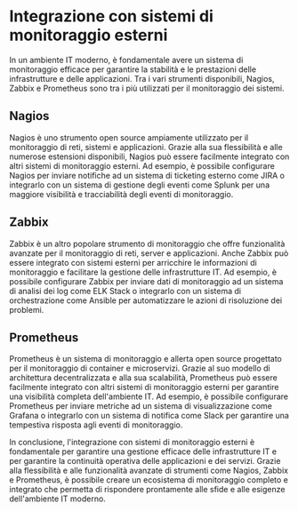 # Integrazione con sistemi di monitoraggio esterni

In un ambiente IT moderno, è fondamentale avere un sistema di monitoraggio efficace per garantire la stabilità e le prestazioni delle infrastrutture e delle applicazioni. Tra i vari strumenti disponibili, Nagios, Zabbix e Prometheus sono tra i più utilizzati per il monitoraggio dei sistemi.

## Nagios

Nagios è uno strumento open source ampiamente utilizzato per il monitoraggio di reti, sistemi e applicazioni. Grazie alla sua flessibilità e alle numerose estensioni disponibili, Nagios può essere facilmente integrato con altri sistemi di monitoraggio esterni. Ad esempio, è possibile configurare Nagios per inviare notifiche ad un sistema di ticketing esterno come JIRA o integrarlo con un sistema di gestione degli eventi come Splunk per una maggiore visibilità e tracciabilità degli eventi di monitoraggio.

## Zabbix

Zabbix è un altro popolare strumento di monitoraggio che offre funzionalità avanzate per il monitoraggio di reti, server e applicazioni. Anche Zabbix può essere integrato con sistemi esterni per arricchire le informazioni di monitoraggio e facilitare la gestione delle infrastrutture IT. Ad esempio, è possibile configurare Zabbix per inviare dati di monitoraggio ad un sistema di analisi dei log come ELK Stack o integrarlo con un sistema di orchestrazione come Ansible per automatizzare le azioni di risoluzione dei problemi.

## Prometheus

Prometheus è un sistema di monitoraggio e allerta open source progettato per il monitoraggio di container e microservizi. Grazie al suo modello di architettura decentralizzata e alla sua scalabilità, Prometheus può essere facilmente integrato con altri sistemi di monitoraggio esterni per garantire una visibilità completa dell'ambiente IT. Ad esempio, è possibile configurare Prometheus per inviare metriche ad un sistema di visualizzazione come Grafana o integrarlo con un sistema di notifica come Slack per garantire una tempestiva risposta agli eventi di monitoraggio.

In conclusione, l'integrazione con sistemi di monitoraggio esterni è fondamentale per garantire una gestione efficace delle infrastrutture IT e per garantire la continuità operativa delle applicazioni e dei servizi. Grazie alla flessibilità e alle funzionalità avanzate di strumenti come Nagios, Zabbix e Prometheus, è possibile creare un ecosistema di monitoraggio completo e integrato che permetta di rispondere prontamente alle sfide e alle esigenze dell'ambiente IT moderno.
